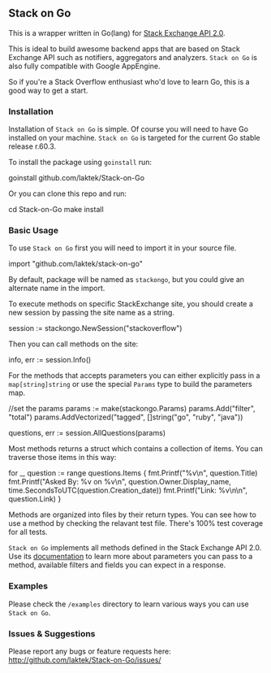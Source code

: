 ## Stack on Go

This is a wrapper written in Go(lang) for [Stack Exchange API 2.0](https://api.stackexchange.com).

This is ideal to build awesome backend apps that are based on Stack Exchange API such as notifiers, aggregators and analyzers.
`Stack on Go` is also fully compatible with Google AppEngine. 

So if you're a Stack Overflow enthusiast who'd love to learn Go, this is a good way to get a start.

### Installation

Installation of `Stack on Go` is simple. Of course you will need to have Go installed on your machine. `Stack on Go` is targeted for the current Go stable release r.60.3.

To install the package using `goinstall` run:

 goinstall github.com/laktek/Stack-on-Go 

Or you can clone this repo and run:
  
  cd Stack-on-Go
  make install

### Basic Usage

To use `Stack on Go` first you will need to import it in your source file.

  import "github.com/laktek/stack-on-go"

By default, package will be named as `stackongo`, but you could give an alternate name in the import.

To execute methods on specific StackExchange site, you should create a new session by passing the site name as a string.

  session := stackongo.NewSession("stackoverflow")

Then you can call methods on the site:

  info, err := session.Info()

For the methods that accepts parameters you can either explicitly pass in a `map[string]string` or use the special `Params` type to build the parameters map.

  //set the params
  params := make(stackongo.Params)
  params.Add("filter", "total")
  params.AddVectorized("tagged", []string("go", "ruby", "java"))

  questions, err := session.AllQuestions(params)

Most methods returns a struct which contains a collection of items. You can traverse those items in this way:

  for _, question := range questions.Items {
		fmt.Printf("%v\n", question.Title)
		fmt.Printf("Asked By: %v on %v\n", question.Owner.Display_name, time.SecondsToUTC(question.Creation_date))
		fmt.Printf("Link: %v\n\n", question.Link)
	}

Methods are organized into files by their return types. You can see how to use a method by checking the relavant test file. There's 100% test coverage for all tests.

`Stack on Go` implements all methods defined in the Stack Exchange API 2.0. Use its [documentation](https://api.stackexchange.com/docs) to learn more about parameters you can pass to a method, available filters and fields you can expect in a response.

### Examples

Please check the `/examples` directory to learn various ways you can use `Stack on Go`.

### Issues & Suggestions

Please report any bugs or feature requests here:
http://github.com/laktek/Stack-on-Go/issues/


